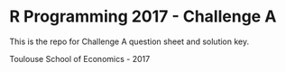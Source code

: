 # R Programming 2017 - Challenge A

This is the repo for Challenge A question sheet and solution key.

Toulouse School of Economics - 2017

